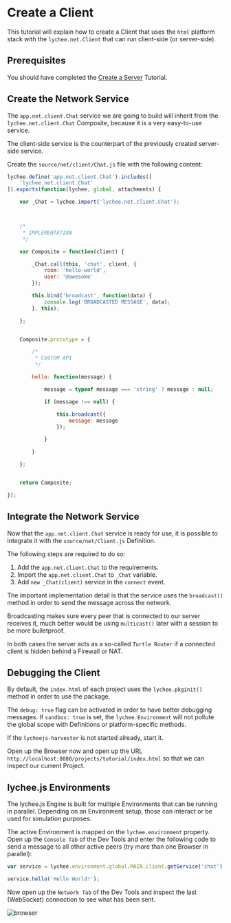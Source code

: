 
# Create a Client

This tutorial will explain how to create a Client that
uses the `html` platform stack with the `lychee.net.Client`
that can run client-side (or server-side).


## Prerequisites

You should have completed the [Create a Server](./01-server.md)
Tutorial.


## Create the Network Service

The `app.net.client.Chat` service we are going to build will
inherit from the `lychee.net.client.Chat` Composite, because
it is a very easy-to-use service.

The client-side service is the counterpart of the previously
created server-side service.

Create the `source/net/client/Chat.js` file with the following
content:

```javascript
lychee.define('app.net.client.Chat').includes([
	'lychee.net.client.Chat'
]).exports(function(lychee, global, attachments) {

	var _Chat = lychee.import('lychee.net.client.Chat');



	/*
	 * IMPLEMENTATION
	 */

	var Composite = function(client) {

		_Chat.call(this, 'chat', client, {
			room: 'hello-world',
			user: '@awesome'
		});

		this.bind('broadcast', function(data) {
			console.log('BROADCASTED MESSAGE', data);
		}, this);

	};


	Composite.prototype = {

		/*
		 * CUSTOM API
		 */

		hello: function(message) {

			message = typeof message === 'string' ? message : null;

			if (message !== null) {

				this.broadcast({
					message: message
				});

			}

		}

	};


	return Composite;

});
```


## Integrate the Network Service

Now that the `app.net.client.Chat` service is ready
for use, it is possible to integrate it with the
`source/net/Client.js` Definition.

The following steps are required to do so:

1. Add the `app.net.client.Chat` to the requirements.
2. Import the `app.net.client.Chat` to `_Chat` variable.
3. Add `new _Chat(client)` service in the `connect` event.

The important implementation detail is that the service
uses the `broadcast()` method in order to send the
message across the network.

Broadcasting makes sure every peer that is connected to
our server receives it, much better would be using
`multicast()` later with a session to be more
bulletproof.

In both cases the server acts as a so-called `Turtle Router`
if a connected client is hidden behind a Firewall or NAT.


## Debugging the Client

By default, the `index.html` of each project uses the
`lychee.pkginit()` method in order to use the package.

The `debug: true` flag can be activated in order to have
better debugging messages. If `sandbox: true` is set, the
`lychee.Environment` will not pollute the global scope
with Definitions or platform-specific methods.

If the `lycheejs-harvester` is not started already, start it.

Open up the Browser now and open up the URL `http://localhost:8080/projects/tutorial/index.html`
so that we can inspect our current Project.


## lychee.js Environments

The lychee.js Engine is built for multiple Environments
that can be running in parallel. Depending on an
Environment setup, those can interact or be used for
simulation purposes.

The active Environment is mapped on the `lychee.environment`
property. Open up the `Console Tab` of the Dev Tools and
enter the following code to send a message to all
other active peers (try more than one Browser in parallel):


```javascript
var service = lychee.environment.global.MAIN.client.getService('chat');

service.hello('Hello World!');
```

Now open up the `Network Tab` of the Dev Tools and inspect
the last (WebSocket) connection to see what has been sent.

![browser](./01-client/asset/browser.png)

